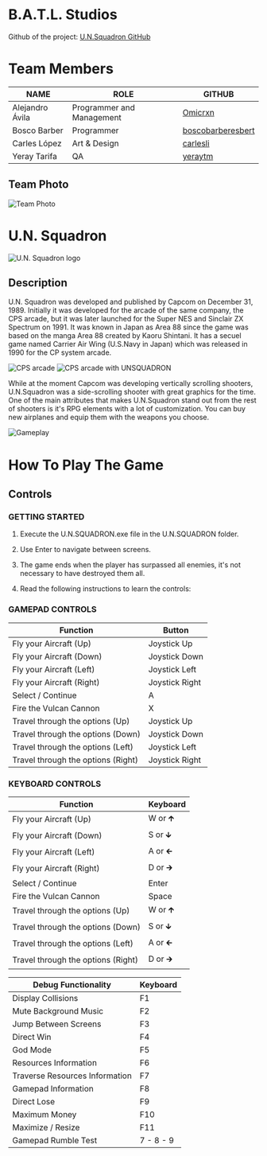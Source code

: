# B.A.T.L. Studios
Github of the project: [U.N.Squadron GitHub](https://github.com/Omicrxn/U.N.Squadron "U.N.SQUADRON GITHUB")
# Team Members
|NAME|ROLE|GITHUB|
|----|----|------|
|Alejandro Ávila|Programmer and Management|[Omicrxn](https://github.com/Omicrxn)|
|Bosco Barber|Programmer|[boscobarberesbert](https://github.com/boscobarberesbert)|
|Carles López|Art & Design|[carlesli](https://github.com/carlesli)|
|Yeray Tarifa|QA|[yeraytm](https://github.com/yeraytm)|
## Team Photo
![Team Photo](https://user-images.githubusercontent.com/60881573/75655998-4eb19500-5c63-11ea-9065-91b4b566a1df.jpg)

# U.N. Squadron
![U.N. Squadron logo](https://www.arcade-museum.com/images/118/1181242184167.jpg)
## Description
U.N. Squadron was developed and published by Capcom on December 31, 1989. Initially it was developed for the arcade of the same company, the CPS arcade, but it was later launched for the Super NES and Sinclair ZX Spectrum on 1991. It was known in Japan as Area 88 since the game was based on the manga Area 88 created by Kaoru Shintani. It has a secuel game named Carrier Air Wing (U.S.Navy in Japan) which was released in 1990 for the CP system arcade.

![CPS arcade](https://www.arcade-museum.com/images/122/1228931605.jpg)
![CPS arcade with UNSQUADRON](https://www.arcade-museum.com/images/118/1181242184165.jpg)

While at the moment Capcom was developing vertically scrolling shooters, U.N.Squadron was a side-scrolling shooter with great graphics for the time. One of the main attributes that makes U.N.Squadron stand out from the rest of shooters is it's RPG elements with a lot of customization. You can buy new airplanes and equip them with the weapons you choose.

![Gameplay](https://gamefabrique.com/storage/screenshots/snes/un-squadron-03.png)
# How To Play The Game
## Controls
### GETTING STARTED
1. Execute the U.N.SQUADRON.exe file in the U.N.SQUADRON folder.

2. Use Enter to navigate between screens.

3. The game ends when the player has surpassed all enemies, it's not necessary to have destroyed them all.

4. Read the following instructions to learn the controls:

### GAMEPAD CONTROLS
|Function|Button|
|-------|--------|
|Fly your Aircraft (Up)|Joystick Up|
|Fly your Aircraft (Down)|Joystick Down|
|Fly your Aircraft (Left)|Joystick Left|
|Fly your Aircraft (Right)|Joystick Right|
|Select / Continue|A|
|Fire the Vulcan Cannon|X|
|Travel through the options (Up)|Joystick Up|
|Travel through the options (Down)|Joystick Down|
|Travel through the options (Left)|Joystick Left|
|Travel through the options (Right)|Joystick Right|

### KEYBOARD CONTROLS
|Function|Keyboard|
|-------|--------|
|Fly your Aircraft (Up)|W or 🡱|
|Fly your Aircraft (Down)|S or 🡳|
|Fly your Aircraft (Left)|A or 🡰|
|Fly your Aircraft (Right)|D or 🡲|
|Select / Continue|Enter|
|Fire the Vulcan Cannon|Space|
|Travel through the options (Up)|W or 🡱|
|Travel through the options (Down)|S or 🡳|
|Travel through the options (Left)|A or 🡰|
|Travel through the options (Right)|D or 🡲|

|Debug Functionality|Keyboard|
|-------|--------|
|Display Collisions|F1|
|Mute Background Music|F2|
|Jump Between Screens|F3|
|Direct Win|F4|
|God Mode|F5|
|Resources Information|F6|
|Traverse Resources Information|F7|
|Gamepad Information|F8|
|Direct Lose|F9|
|Maximum Money|F10|
|Maximize / Resize|F11|
|Gamepad Rumble Test|7 - 8 - 9|
